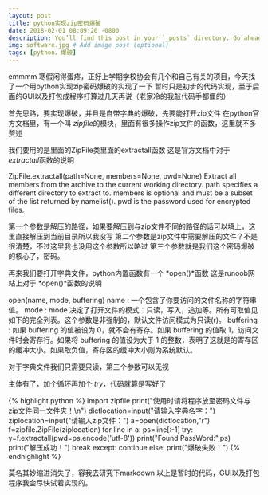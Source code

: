 ```yaml
---
layout: post
title: python实现zip密码爆破
date: 2018-02-01 08:09:20 -0800
description: You’ll find this post in your `_posts` directory. Go ahead and edit it and re-build the site to see your changes. # Add post description (optional)
img: software.jpg # Add image post (optional)
tags: [python，爆破]
---
```

emmmm
寒假闲得蛋疼，正好上学期学校协会有几个和自己有关的项目，今天找了一个用python实现zip密码爆破的实现了一下
暂时只是初步的代码实现，至于后面的GUI以及打包成程序打算过几天再说（老家冷的我敲代码手都僵的）

首先思路，要实现爆破，并且是自带字典的爆破，先要能打开zip文件
在python官方文档里，有一个叫 *zipfile*的模块，里面有很多操作zip文件的函数，这里就不多赘述

我们要用的是里面的ZipFile类里面的extractall函数
这是官方文档中对于 *extractall*函数的说明
>
ZipFile.extractall(path=None, members=None, pwd=None)
Extract all members from the archive to the current working directory. path specifies a different directory to extract to.
members is optional and must be a subset of the list returned by namelist(). pwd is the password used for encrypted files.

第一个参数是解压的路径，如果要解压到与zip文件不同的路径的话可以填上，这里直接解压到当前目录所以我没写
第二个参数是zip文件中需要解压的文件？不是很清楚，不过这里我也没用这个参数所以略过
第三个参数就是我们这个密码爆破的核心了，密码。

再来我们要打开字典文件，python内置函数有一个 *open()*函数
这是runoob网站上对于 *open()*函数的说明
>
open(name, mode, buffering)
name : 一个包含了你要访问的文件名称的字符串值。
mode : mode 决定了打开文件的模式：只读，写入，追加等。所有可取值见如下的完全列表。这个参数是非强制的，默认文件访问模式为只读(r)。
buffering : 如果 buffering 的值被设为 0，就不会有寄存。如果 buffering 的值取 1，访问文件时会寄存行。如果将 buffering 的值设为大于 1 的整数，表明了这就是的寄存区的缓冲大小。如果取负值，寄存区的缓冲大小则为系统默认。

对于字典文件我们只需要只读，第三个参数可以无视

主体有了，加个循环再加个 *try*，代码就算是写好了

{% highlight python %}
    import zipfile
    print("使用时请将程序放至密码文件与zip文件同一文件夹！\n")
    dictlocation=input("请输入字典名字：")
    ziplocation=input("请输入zip文件：")
    a=open(dictlocation,"r")
    f=zipfile.ZipFile(ziplocation)
    for line in a:
	    ps=line[:-1]
    	try:
	    	y=f.extractall(pwd=ps.encode('utf-8'))
	    	print("Found PassWord:",ps)
	    	print("解压成功！")
	    	break
	    except:
	    	continue
	    else:
		    print("爆破失败！")
{% endhighlight %}

莫名其妙缩进消失了，容我去研究下markdown
以上是暂时的代码，GUI以及打包程序我会尽快试着实现的。